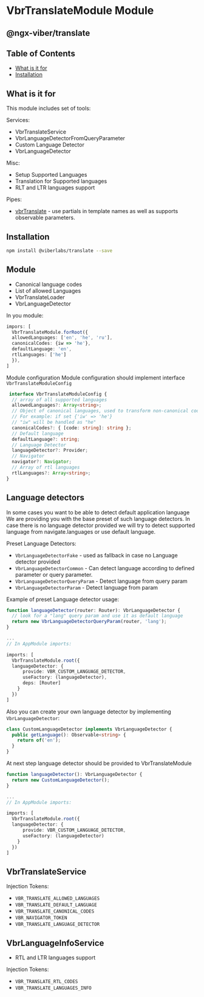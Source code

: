 # VbrTranslateModule Module

## @ngx-viber/translate

## Table of Contents
* [What is it for](#what-is-it-for)
* [Installation](#installation)

## What is it for
This module includes set of tools:

Services:
* VbrTranslateService
* VbrLanguageDetectorFromQueryParameter
* Custom Language Detector
* VbrLanguageDetector

Misc:
* Setup Supported Languages
* Translation for Supported languages
* RLT and LTR languages support
 
Pipes:
* [vbrTranslate](#vbrtranslate) - use partials in template names as well as supports observable parameters.

## Installation
```bash
npm install @viberlabs/translate --save
```

## Module
* Canonical language codes
* List of allowed Languages
* VbrTranslateLoader
* VbrLanguageDetector

In you module: 
```typescript
impors: [
  VbrTranslateModule.forRoot({
  allowedLanguages: ['en', 'he', 'ru'],
  canonicalCodes: {iw => 'he'},
  defaultLanguage: 'en',
  rtlLanguages: ['he']
  }),
]
```

Module configuration
Module configuration should implement interface `VbrTranslateModuleConfig`

```typescript
 interface VbrTranslateModuleConfig {
  // array of all supported languages
  allowedLanguages?: Array<string>;
  // Object of canonical languages, used to transform non-canonical codes tho their canonical form
  // For example: if set {'iw' => 'he'}
  // "iw" will be handled as "he"
  canonicalCodes?: { [code: string]: string };
  // Default language
  defaultLanguage?: string;
  // Language Detector
  languageDetector?: Provider;
  // Navigator
  navigator?: Navigator;
  // Array of rtl languages
  rtlLanguages?: Array<string>;
}
```

## Language detectors
In some cases you want to be able to detect default application language
We are providing you with the base preset of such language detectors.
In case there is no language detector provided we will try to detect supported language from navigate.languages or use default language.

Preset Language Detectors:
* `VbrLanguageDetectorFake` - used as fallback in case no Language detector provided
* `VbrLanguageDetectorCommon` - Can detect language according to defined parameter or query parameter.
* `VbrLanguageDetectorQueryParam` - Detect language from query param
* `VbrLanguageDetectorParam` - Detect language from param

Example of preset Language detector usage:
```typescript
function languageDetector(router: Router): VbrLanguageDetector {
  // look for a "lang" query param and use it as default language
  return new VbrLanguageDetectorQueryParam(router, 'lang');
}

...
// In AppModule imports:

imports: [
  VbrTranslateModule.root({
  languageDetector: {
      provide: VBR_CUSTOM_LANGUAGE_DETECTOR,
      useFactory: (languageDetector),
      deps: [Router]
    } 
  })
]


```

Also you can create your own language detector by implementing `VbrLanguageDetector`:
```typescript
class CustomLanguageDetector implements VbrLanguageDetector {
  public getLanguage(): Observable<string> {
    return of('en');
  }
}
```
At next step language detector should be provided to VbrTranslateModule 
```typescript
function languageDetector(): VbrLanguageDetector {
  return new CustomLanguageDetector();
}

...
// In AppModule imports:

imports: [
  VbrTranslateModule.root({
  languageDetector: {
      provide: VBR_CUSTOM_LANGUAGE_DETECTOR,
      useFactory: (languageDetector)
    } 
  })
]


```



## VbrTranslateService
Injection Tokens:
* `VBR_TRANSLATE_ALLOWED_LANGUAGES`
* `VBR_TRANSLATE_DEFAULT_LANGUAGE`
* `VBR_TRANSLATE_CANONICAL_CODES`
* `VBR_NAVIGATOR_TOKEN`
* `VBR_TRANSLATE_LANGUAGE_DETECTOR`

## VbrLanguageInfoService
* RTL and LTR languages support

Injection Tokens:
* `VBR_TRANSLATE_RTL_CODES`
* `VBR_TRANSLATE_LANGUAGES_INFO`
